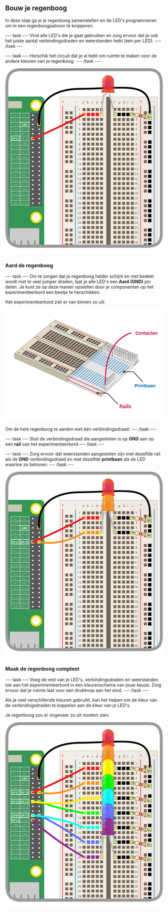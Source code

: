 ## Bouw je regenboog

In deze stap ga je je regenboog samenstellen en de LED's programmeren om in een regenboogpatroon te knipperen.

--- task --- Vind alle LED's die je gaat gebruiken en zorg ervoor dat je ook het juiste aantal verbindingsdraden en weerstanden hebt (één per LED). --- /task ---

--- taak --- Herschik het circuit dat je al hebt om ruimte te maken voor de andere kleuren van je regenboog. --- /task ---

![Circuit herschikt](images/oneled.png)

### Aard de regenboog

--- task --- Om te zorgen dat je regenboog helder schijnt en niet bedekt wordt met te veel jumper draden, laat je alle LED's een **Aard (GND)** pin delen. Je kunt ze op deze manier opstellen door je componenten op het experimenteerbord een beetje te herschikken.

Het experimenteerbord ziet er van binnen zo uit:

![Experimenteerbord dwarsdoorsnede](images/breadboardxsection.png)

Om de hele regenboog te aarden met één verbindingsdraad: --- /taak ---

--- task --- Sluit de verbindingsdraad die aangesloten is op **GND** aan op een **rail** van het experimenteerbord --- /task ---

--- task --- Zorg ervoor dat weerstanden aangesloten zijn met dezelfde rail als de **GND** verbindingsdraad en met dezelfde **printbaan** als de LED waartoe ze behoren: --- /task ---

![LED's toevoegen](images/twoleds.png)

### Maak de regenboog compleet

--- task --- Voeg de rest van je LED's, verbindingsdraden en weerstanden toe aan het experimenteerbord in een kleurenschema van jouw keuze. Zorg ervoor dat je ruimte laat voor een drukknop aan het eind. --- /task ---

Als je veel verschillende kleuren gebruikt, kan het helpen om de kleur van de verbindingsdraden te koppelen aan de kleur van je LED's.

Je regenboog zou er ongeveer zo uit moeten zien:

![Regenboog LED's](images/rainbowleds.png)